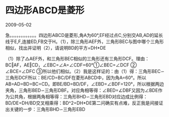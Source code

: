 # 四边形ABCD是菱形
2009-05-02


急。。。。。。。。。。。。四边形ABCD是菱形,角A为60°,EF经过点C,分别交AB,AD的延长线于E,F,连接ED,FB交于H。（1），除三角形AEF外，三角形BEC与图中哪个三角形相似，找出并证明（2），请说明BD的平方=DH*DE


（1）除了△AEF外，和三角形BEC相似的三角形还有三角形DCF。理由：BC‖AF，AE‖CD，∠EBC=∠A=∠CDF=60°①∠BEC=∠DCF ② ∠BCE=∠DFC ③所以他们相似。（2）我是这样证的：由（1）得：三角形BEC∽三角形DCF所以：BE/CD=BC/DF在菱形ABCD中，因为角A=60°。所以AB=AD=BD=BC=CD。即BE/BD=BD/DF，∠EBD=∠BDF=120°，所以根据两边夹角，三角形BED∽三角形DBF。对应角相等得：∠BED=∠DBF又因为∠BDE作为公共角，根据两角相等得：三角形BHD∽三角形EBD对应边成比例得：BD/DE=DH/BD交叉相乘得：BD^2=DH*DE第二问确实有点难，反正我是间接证出关键的一步：三角形BHD∽三角形EBD
